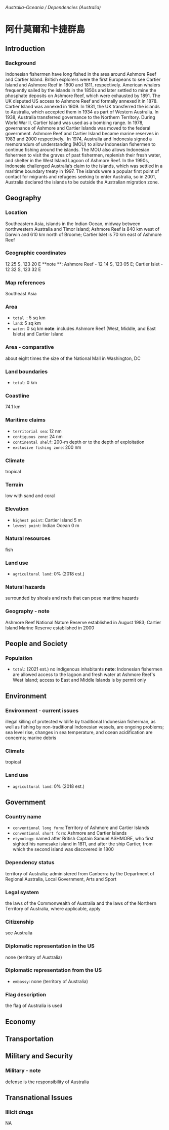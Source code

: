 _Australia-Oceania / Dependencies (Australia)_

# 阿什莫爾和卡捷群島

## Introduction

### Background
Indonesian fishermen have long fished in the area around Ashmore Reef and Cartier Island. British explorers were the first Europeans to see Cartier Island and Ashmore Reef in 1800 and 1811, respectively. American whalers frequently sailed by the islands in the 1850s and later settled to mine the phosphate deposits on Ashmore Reef, which were exhausted by 1891. The UK disputed US access to Ashmore Reef and formally annexed it in 1878. Cartier Island was annexed in 1909. In 1931, the UK transferred the islands to Australia, which accepted them in 1934 as part of Western Australia. In 1938, Australia transferred governance to the Northern Territory. During World War II, Cartier Island was used as a bombing range. In 1978, governance of Ashmore and Cartier Islands was moved to the federal government. Ashmore Reef and Cartier Island became marine reserves in 1983 and 2000 respectively.  In 1974, Australia and Indonesia signed a memorandum of understanding (MOU) to allow Indonesian fishermen to continue fishing around the islands. The MOU also allows Indonesian fishermen to visit the graves of past fishermen, replenish their fresh water, and shelter in the West Island Lagoon of Ashmore Reef. In the 1990s, Indonesia challenged Australia’s claim to the islands, which was settled in a maritime boundary treaty in 1997. The islands were a popular first point of contact for migrants and refugees seeking to enter Australia, so in 2001, Australia declared the islands to be outside the Australian migration zone.

## Geography

### Location
Southeastern Asia, islands in the Indian Ocean, midway between northwestern Australia and Timor island; Ashmore Reef is 840 km west of Darwin and 610 km north of Broome; Cartier Islet is 70 km east of Ashmore Reef

### Geographic coordinates
12 25 S, 123 20 E
**note **:  Ashmore Reef - 12 14 S, 123 05 E; Cartier Islet - 12 32 S, 123 32 E

### Map references
Southeast Asia

### Area
- `total `: 5 sq km
- `land`: 5 sq km
- `water`: 0 sq km
**note**:  includes Ashmore Reef (West, Middle, and East Islets) and Cartier Island

### Area - comparative
about eight times the size of the National Mall in Washington, DC

### Land boundaries
- `total`: 0 km

### Coastline
74.1 km

### Maritime claims
- `territorial sea`: 12 nm
- `contiguous zone`: 24 nm
- `continental shelf`: 200-m depth or to the depth of exploitation
- `exclusive fishing zone`: 200 nm

### Climate
tropical

### Terrain
low with sand and coral

### Elevation
- `highest point`: Cartier Island 5 m
- `lowest point`: Indian Ocean 0 m

### Natural resources
fish

### Land use
- `agricultural land`: 0% (2018 est.)

### Natural hazards
surrounded by shoals and reefs that can pose maritime hazards

### Geography - note
Ashmore Reef National Nature Reserve established in August 1983; Cartier Island Marine Reserve established in 2000

## People and Society

### Population
- `total`: (2021 est.) no indigenous inhabitants
**note**:  Indonesian fishermen are allowed access to the lagoon and fresh water at Ashmore Reef's West Island; access to East and Middle Islands is by permit only

## Environment

### Environment - current issues
illegal killing of protected wildlife by traditional Indonesian fisherman, as well as fishing by non-traditional Indonesian vessels, are ongoing problems; sea level rise, changes in sea temperature, and ocean acidification are concerns; marine debris

### Climate
tropical

### Land use
- `agricultural land`: 0% (2018 est.)

## Government

### Country name
- `conventional long form`: Territory of Ashmore and Cartier Islands
- `conventional short form`: Ashmore and Cartier Islands
- `etymology`: named after British Captain Samuel ASHMORE, who first sighted his namesake island in 1811, and after the ship Cartier, from which the second island was discovered in 1800

### Dependency status
territory of Australia; administered from Canberra by the Department of Regional Australia, Local Government, Arts and Sport

### Legal system
the laws of the Commonwealth of Australia and the laws of the Northern Territory of Australia, where applicable, apply

### Citizenship
see Australia

### Diplomatic representation in the US
none (territory of Australia)

### Diplomatic representation from the US
- `embassy`: none (territory of Australia)

### Flag description
the flag of Australia is used

## Economy

## Transportation

## Military and Security

### Military - note
defense is the responsibility of Australia

## Transnational Issues

### Illicit drugs
NA

